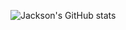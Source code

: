 ![Jackson's GitHub stats](https://github-readme-stats.vercel.app/api?username=jchoyce&count_private=true&include_all_commits=true&bg_color=1B1B1B&text_color=F3F3F3&title_color=E1E1E1)

<!-- [![Top Langs](https://github-readme-stats.vercel.app/api/top-langs/?username=jchoyce&layout=compact)](https://github.com/anuraghazra/github-readme-stats) -->
